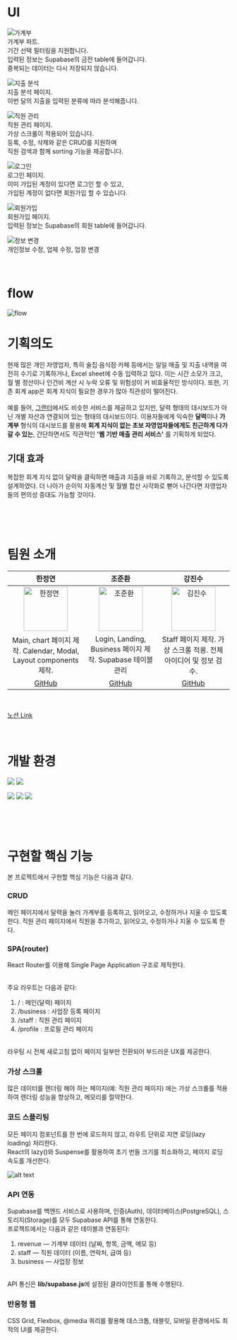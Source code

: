 # UI
![가계부](2.gif)
<br>가계부 파트.
<br>기간 선택 필터링을 지원합니다.
<br>입력된 정보는 Supabase의 금전 table에 들어갑니다.
<br>중복되는 데이터는 다시 저장되지 않습니다.

![지출 분석](3.gif) 
<br>지출 분석 페이지.
<br>이번 달의 지출을 입력된 분류에 따라 분석해줍니다.

![직원 관리](4.gif)
<br>직원 관리 페이지.
<br>가상 스크롤이 적용되어 있습니다.
<br>등록, 수정, 삭제와 같은 CRUD를 지원하며
<br>직원 검색과 함께 sorting 기능을 제공합니다.

![로그인](image-3.png) 
<br>로그인 페이지.
<br>이미 가입된 계정이 있다면 로그인 할 수 있고,
<br>가입된 계정이 없다면 회원가입 할 수 있습니다.

![회원가입](image-4.png)
<br>회원가입 페이지.
<br>입력된 정보는 Supabase의 회원 table에 들어갑니다.

![정보 변경](5.gif)
<br>개인정보 수정, 업체 수정, 업장 변경
<br>
<br>
<br>

# flow
![flow](image.png)


# 기획의도
현재 많은 개인 자영업자, 특히 술집·음식점·카페 등에서는 일일 매출 및 지출 내역을 여전히 수기로 기록하거나, Excel sheet에 수동 입력하고 있다. 이는 시간 소모가 크고, 월 별 정산이나 인건비 계산 시 누락 오류 및 위험성이 커 비효율적인 방식이다. 또한, 기존 회계 app은 회계 지식이 필요한 경우가 많아 직관성이 떨어진다.<br><br>예를 들어, [그랜터](https://granter.biz/ai-automation)에서도 비슷한 서비스를 제공하고 있지만, 달력 형태의 대시보드가 아닌 개별 자산과 연결되어 있는 형태의 대시보드이다. 이용자들에게 익숙한 **달력**이나 **가계부** 형식의 대시보드를 활용해 **회계 지식이 없는 초보 자영업자들에게도 친근하게 다가갈 수 있는**, 간단하면서도 직관적인 **'웹 기반 매출 관리 서비스'** 를 기획하게 되었다.

## 기대 효과
복잡한 회계 지식 없이 달력을 클릭하면 매출과 지출을 바로 기록하고, 분석할 수 있도록 설계하였다.
더 나아가 순이익 자동계산 및 월별 합산 시각화로 뻗어 나간다면 자영업자들의 편의성 증대도 가능할 것이다.

<br>
<br>
<br>

# 팀원 소개
| 한정연 | 조준환 | 강진수 |
|:------:|:------:|:------:|
| <img src="https://avatars.githubusercontent.com/u/131198770?v=4" alt="한정연" width="100"> | <img src="https://avatars.githubusercontent.com/u/238125879?v=4" alt="조준환" width="100"> | <img src="https://avatars.githubusercontent.com/u/213219013?v=4" alt="김진수" width="100"> |
| Main, chart 페이지 제작. Calendar, Modal, Layout components 제작. | Login, Landing, Business 페이지 제작. Supabase 테이블 관리 | Staff 페이지 제작. 가상 스크롤 적용. 전체 아이디어 및 정보 검수. |
| [GitHub](https://github.com/DOT-SOY) | [GitHub](https://github.com/junhwan0427) | [GitHub](https://github.com/shanekang1) |

<br>

[노션 Link](https://www.notion.so/28dbd6e06207818a9f0fcce568ff6c72?source=copy_link)
<br>
<br>
<br>

# 개발 환경

<img src="https://img.shields.io/badge/react-61DAFB?style=for-the-badge&logo=react&logoColor=black">

<img src="https://img.shields.io/badge/supabase-3FCF8E?style=for-the-badge&logo=supabase&logoColor=black">

<img src="https://img.shields.io/badge/javascript-F7DF1E?style=for-the-badge&logo=javascript&logoColor=black"> <img src="https://img.shields.io/badge/html5-E34F26?style=for-the-badge&logo=html5&logoColor=white"> <img src="https://img.shields.io/badge/css-1572B6?style=for-the-badge&logo=css3&logoColor=white">

<br>
<br>
<br>

# 구현할 핵심 기능
본 프로젝트에서 구현할 핵심 기능은 다음과 같다.

### CRUD
메인 페이지에서 달력을 눌러 가계부를 등록하고, 읽어오고, 수정하거나 지울 수 있도록 한다.
직원 관리 페이지에서 직원을 추가하고, 읽어오고, 수정하거나 지울 수 있도록 한다.

### SPA(router)
React Router를 이용해 Single Page Application 구조로 제작한다.

<br>
주요 라우트는 다음과 같다:

1. / : 메인(달력) 페이지
2. /business : 사업장 등록 페이지
3. /staff : 직원 관리 페이지
4. /profile : 프로필 관리 페이지

<br>
라우팅 시 전체 새로고침 없이 페이지 일부만 전환되어 부드러운 UX를 제공한다.

### 가상 스크롤
많은 데이터를 렌더링 해야 하는 페이지(예: 직원 관리 페이지) 에는 가상 스크롤를 적용하여 렌더링 성능을 향상하고, 메모리를 절약한다.

### 코드 스플리팅
모든 페이지 컴포넌트를 한 번에 로드하지 않고, 라우트 단위로 지연 로딩(lazy loading) 처리한다.<br>
React의 lazy()와 Suspense를 활용하여 초기 번들 크기를 최소화하고, 페이지 로딩 속도를 개선한다.

![alt text](image-1.png)

### API 연동
Supabase를 백엔드 서비스로 사용하며, 인증(Auth), 데이터베이스(PostgreSQL), 스토리지(Storage)를 모두 Supabase API를 통해 연동한다.<br>
프로젝트에서는 다음과 같은 테이블과 연동된다:
1. revenue — 가계부 데이터 (날짜, 항목, 금액, 메모 등)
2. staff — 직원 데이터 (이름, 연락처, 급여 등)
3. business — 사업장 정보

<br>API 통신은 **lib/supabase.js**에 설정된 클라이언트를 통해 수행된다.

### 반응형 웹
CSS Grid, Flexbox, @media 쿼리를 활용해 데스크톱, 태블릿, 모바일 환경에서도 최적의 UI를 제공한다.

<br>
<br>
<br>
